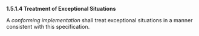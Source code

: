 **1.5.1.4 Treatment of Exceptional Situations** 

A *conforming implementation* shall treat exceptional situations in a manner consistent with this specification. 

